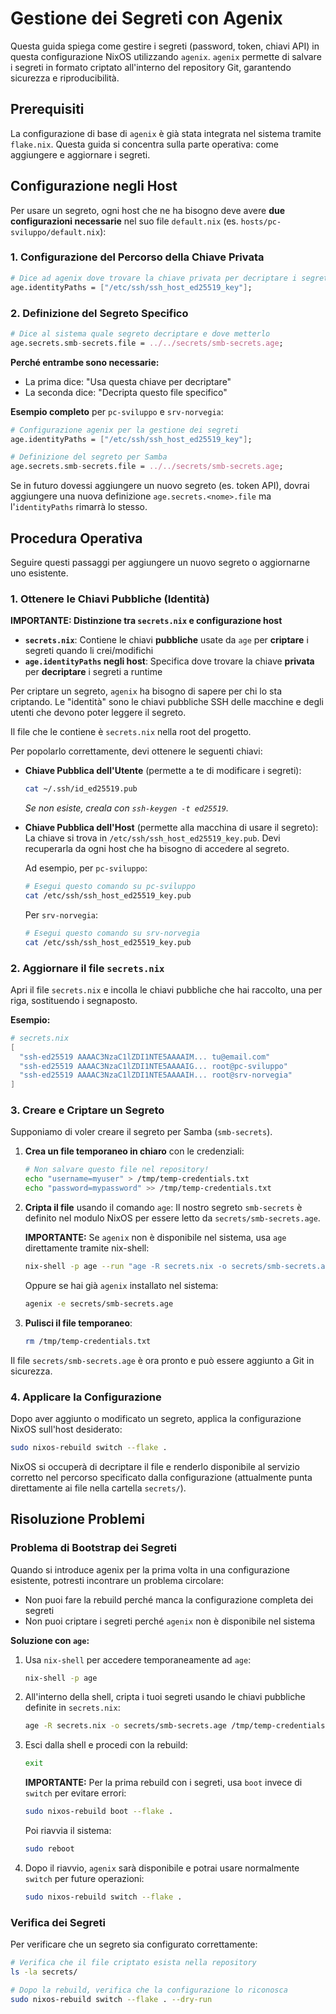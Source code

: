# Gestione dei Segreti con Agenix

Questa guida spiega come gestire i segreti (password, token, chiavi API) in questa configurazione NixOS utilizzando `agenix`. `agenix` permette di salvare i segreti in formato criptato all'interno del repository Git, garantendo sicurezza e riproducibilità.

## Prerequisiti

La configurazione di base di `agenix` è già stata integrata nel sistema tramite `flake.nix`. Questa guida si concentra sulla parte operativa: come aggiungere e aggiornare i segreti.

## Configurazione negli Host

Per usare un segreto, ogni host che ne ha bisogno deve avere **due configurazioni necessarie** nel suo file `default.nix` (es. `hosts/pc-sviluppo/default.nix`):

### 1. Configurazione del Percorso della Chiave Privata
```nix
# Dice ad agenix dove trovare la chiave privata per decriptare i segreti
age.identityPaths = ["/etc/ssh/ssh_host_ed25519_key"];
```

### 2. Definizione del Segreto Specifico
```nix
# Dice al sistema quale segreto decriptare e dove metterlo
age.secrets.smb-secrets.file = ../../secrets/smb-secrets.age;
```

**Perché entrambe sono necessarie:**
- La prima dice: "Usa questa chiave per decriptare"
- La seconda dice: "Decripta questo file specifico"

**Esempio completo** per `pc-sviluppo` e `srv-norvegia`:
```nix
# Configurazione agenix per la gestione dei segreti
age.identityPaths = ["/etc/ssh/ssh_host_ed25519_key"];

# Definizione del segreto per Samba
age.secrets.smb-secrets.file = ../../secrets/smb-secrets.age;
```

Se in futuro dovessi aggiungere un nuovo segreto (es. token API), dovrai aggiungere una nuova definizione `age.secrets.<nome>.file` ma l'`identityPaths` rimarrà lo stesso.

## Procedura Operativa

Seguire questi passaggi per aggiungere un nuovo segreto o aggiornarne uno esistente.

### 1. Ottenere le Chiavi Pubbliche (Identità)

**IMPORTANTE: Distinzione tra `secrets.nix` e configurazione host**

- **`secrets.nix`**: Contiene le chiavi **pubbliche** usate da `age` per **criptare** i segreti quando li crei/modifichi
- **`age.identityPaths` negli host**: Specifica dove trovare la chiave **privata** per **decriptare** i segreti a runtime

Per criptare un segreto, `agenix` ha bisogno di sapere per chi lo sta criptando. Le "identità" sono le chiavi pubbliche SSH delle macchine e degli utenti che devono poter leggere il segreto.

Il file che le contiene è `secrets.nix` nella root del progetto.

Per popolarlo correttamente, devi ottenere le seguenti chiavi:

*   **Chiave Pubblica dell'Utente** (permette a te di modificare i segreti):
    ```bash
    cat ~/.ssh/id_ed25519.pub
    ```
    *Se non esiste, creala con `ssh-keygen -t ed25519`.*

*   **Chiave Pubblica dell'Host** (permette alla macchina di usare il segreto):
    La chiave si trova in `/etc/ssh/ssh_host_ed25519_key.pub`. Devi recuperarla da ogni host che ha bisogno di accedere al segreto.

    Ad esempio, per `pc-sviluppo`:
    ```bash
    # Esegui questo comando su pc-sviluppo
    cat /etc/ssh/ssh_host_ed25519_key.pub
    ```

    Per `srv-norvegia`:
    ```bash
    # Esegui questo comando su srv-norvegia
    cat /etc/ssh/ssh_host_ed25519_key.pub
    ```

### 2. Aggiornare il file `secrets.nix`

Apri il file `secrets.nix` e incolla le chiavi pubbliche che hai raccolto, una per riga, sostituendo i segnaposto.

**Esempio:**
```nix
# secrets.nix
[
  "ssh-ed25519 AAAAC3NzaC1lZDI1NTE5AAAAIM... tu@email.com"
  "ssh-ed25519 AAAAC3NzaC1lZDI1NTE5AAAAIG... root@pc-sviluppo"
  "ssh-ed25519 AAAAC3NzaC1lZDI1NTE5AAAAIH... root@srv-norvegia"
]
```

### 3. Creare e Criptare un Segreto

Supponiamo di voler creare il segreto per Samba (`smb-secrets`).

1.  **Crea un file temporaneo in chiaro** con le credenziali:
    ```bash
    # Non salvare questo file nel repository!
    echo "username=myuser" > /tmp/temp-credentials.txt
    echo "password=mypassword" >> /tmp/temp-credentials.txt
    ```

2.  **Cripta il file** usando il comando `age`:
    Il nostro segreto `smb-secrets` è definito nel modulo NixOS per essere letto da `secrets/smb-secrets.age`.

    **IMPORTANTE:** Se `agenix` non è disponibile nel sistema, usa `age` direttamente tramite nix-shell:
    ```bash
    nix-shell -p age --run "age -R secrets.nix -o secrets/smb-secrets.age /tmp/temp-credentials.txt"
    ```

    Oppure se hai già `agenix` installato nel sistema:
    ```bash
    agenix -e secrets/smb-secrets.age
    ```

3.  **Pulisci il file temporaneo**:
    ```bash
    rm /tmp/temp-credentials.txt
    ```

Il file `secrets/smb-secrets.age` è ora pronto e può essere aggiunto a Git in sicurezza.

### 4. Applicare la Configurazione

Dopo aver aggiunto o modificato un segreto, applica la configurazione NixOS sull'host desiderato:

```bash
sudo nixos-rebuild switch --flake .
```

NixOS si occuperà di decriptare il file e renderlo disponibile al servizio corretto nel percorso specificato dalla configurazione (attualmente punta direttamente ai file nella cartella `secrets/`).

## Risoluzione Problemi

### Problema di Bootstrap dei Segreti

Quando si introduce agenix per la prima volta in una configurazione esistente, potresti incontrare un problema circolare:
- Non puoi fare la rebuild perché manca la configurazione completa dei segreti
- Non puoi criptare i segreti perché `agenix` non è disponibile nel sistema

**Soluzione con `age`:**
1. Usa `nix-shell` per accedere temporaneamente ad `age`:
   ```bash
   nix-shell -p age
   ```

2. All'interno della shell, cripta i tuoi segreti usando le chiavi pubbliche definite in `secrets.nix`:
   ```bash
   age -R secrets.nix -o secrets/smb-secrets.age /tmp/temp-credentials.txt
   ```

3. Esci dalla shell e procedi con la rebuild:
   ```bash
   exit
   ```
   
   **IMPORTANTE:** Per la prima rebuild con i segreti, usa `boot` invece di `switch` per evitare errori:
   ```bash
   sudo nixos-rebuild boot --flake .
   ```
   
   Poi riavvia il sistema:
   ```bash
   sudo reboot
   ```

4. Dopo il riavvio, `agenix` sarà disponibile e potrai usare normalmente `switch` per future operazioni:
   ```bash
   sudo nixos-rebuild switch --flake .
   ```

### Verifica dei Segreti

Per verificare che un segreto sia configurato correttamente:
```bash
# Verifica che il file criptato esista nella repository
ls -la secrets/

# Dopo la rebuild, verifica che la configurazione lo riconosca
sudo nixos-rebuild switch --flake . --dry-run
```
